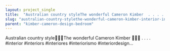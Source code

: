 ```yaml
---
layout: project_single
title:  "Australian country styleThe wonderful Cameron Kimber  . . . . #interior #interiors #interiores #interiorismo #interiordesign…"
slug: "australian-country-stylethe-wonderful-cameron-kimber-interior-interiors-interiores-interiorismo-interiordesign"
parent: "kimber-cameron-design-bedroom"
---
```

Australian country style🌳🌳🌳The wonderful Cameron Kimber 🌳🌳🌳 . . . . #interior #interiors #interiores #interiorismo #interiordesign…